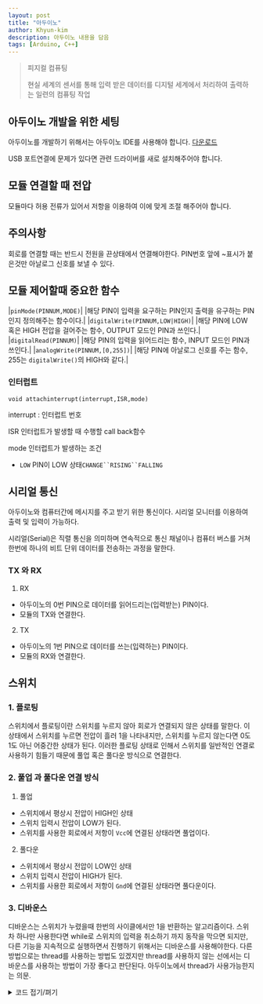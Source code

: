 ```yaml
---
layout: post
title: "아두이노"
author: Khyun-kim
description: 아두이노 내용을 담음
tags: [Arduino, C++]
---
```


>피지컬 컴퓨팅
>
>현실 세계의 센서를 통해 입력 받은 데이터를 디지털 세계에서 처리하여 출력하는 일련의 컴퓨팅 작업

## 아두이노 개발을 위한 세팅

아두이노를 개발하기 위해서는 아두이노 IDE를 사용해야 합니다. [다운로드](https://www.arduino.cc/en/Main/Software)

USB 포트연결에 문제가 있다면 관련 드라이버를 새로 설치해주어야 합니다.

## 모듈 연결할 때 전압

모듈마다 허용 전류가 있어서 저항을 이용하여 이에 맞게 조절 해주어야 합니다.


## 주의사항
회로를 연결할 때는 반드시 전원을 끈상태에서 연결해야한다.
PIN번호 앞에 ~표시가 붙은것만 아날로그 신호를 보낼 수 있다.
## 모듈 제어할때 중요한 함수

|`pinMode(PINNUM,MODE)`|
|해당 PIN이 입력을 요구하는 PIN인지 출력을 유구하는 PIN인지 정의해주는 함수이다.|
|`digitalWrite(PINNUM,LOW|HIGH)`|
|해당 PIN에 LOW 혹은 HIGH 전압을 걸어주는 함수, OUTPUT 모드인 PIN과 쓰인다.|
|`digitalRead(PINNUM)`|
|해당 PIN의 입력을 읽어드리는 함수, INPUT 모드인 PIN과 쓰인다.|
|`analogWrite(PINNUM,[0,255])`|
|해당 PIN에 아날로그 신호를 주는 함수, 255는 `digitalWrite()`의 HIGH와 같다.|

### 인터럽트
`void attachinterrupt(interrupt,ISR,mode)`



interrupt : 인터럽트 번호

ISR 인터럽트가 발생할 때 수행할 call back함수

mode 인터럽트가 발생하는 조건 
- `LOW` PIN이 LOW 상태`CHANGE``RISING``FALLING`

## 시리얼 통신
아두이노와 컴퓨터간에 메시지를 주고 받기 위한 통신이다.
시리얼 모니터를 이용하여 출력 및 입력이 가능하다.

시리얼(Serial)은 직렬 통신을 의미하며 연속적으로 통신 채널이나 컴퓨터 버스를 거쳐 한번에 하나의 비트 단위 데이터를 전송하는 과정을 말한다.

### TX 와 RX
1. RX 
- 아두이노의 0번 PIN으로 데이터를 읽어드리는(입력받는) PIN이다. 
- 모듈의 TX와 연결한다. 
2. TX 
- 아두이노의 1번 PIN으로 데이터를 쓰는(입력하는) PIN이다. 
- 모듈의 RX와 연결한다.

## 스위치
### 1. 플로팅
스위치에서 플로팅이란 스위치를 누르지 않아 회로가 연결되지 않은 상태를 말한다.
이 상태에서 스위치를 누르면 전압이 흘러 1을 나타내지만, 스위치를 누르지 않는다면 0도 1도 아닌 어중간한 상태가 된다.
이러한 플로팅 상태로 인해서 스위치를 일반적인 연결로 사용하기 힘들기 때문에 풀업 혹은 풀다운 방식으로 연결한다.

### 2. 풀업 과 풀다운 연결 방식
1. 풀업
- 스위치에서 평상시 전압이 HIGH인 상태
- 스위치 입력시 전압이 LOW가 된다.
- 스위치를 사용한 회로에서 저항이 `Vcc`에 연결된 상태라면 풀업이다.
2. 풀다운
- 스위치에서 평상시 전압이 LOW인 상태
- 스위치 입력시 전압이 HIGH가 된다.
- 스위치를 사용한 회로에서 저항이 `Gnd`에 연결된 상태라면 풀다운이다.

### 3. 디바운스
디바운스는 스위치가 누렸을때 한번의 사이클에서만 1을 반환하는 알고리즘이다.
스위차 하나만 사용한다면 while로 스위치의 입력을 취소하기 까지 동작을 막으면 되지만, 다른 기능을 지속적으로
실행하면서 진행하기 위해서는 디바운스를 사용해야한다.
다른 방법으로는 thread를 사용하는 방법도 있겠지만 thread를 사용하지 않는 선에서는
디바운스를 사용하는 방법이 가장 좋다고 판단된다.
아두이노에서 thread가 사용가능한지는 의문.

<details>
<summary>코드 접기/펴기</summary>
<div markdown="1">
{% highlight c %}
//풀 다운 방식 스위치의 디바운스
int SW_chk() {
  int key = digitalRead(BUTTON);

  if(!key) { // 안눌린 상태 0
    if(flag == 0) return 0; //flag가 0 이면 0 반환
    else { // flag가 1이면 0으로 바꾸고 0반환 => 즉 스위치를 눌렀다가 땐 직후
      delay(20);
      flag=0;
      return key;
    }
  }
  else { //눌린 상태 1
    if(flag == 1) return 0; // flag가 1이면 0반환 
    else{ // flag가 0이면 1로 바꾸고 1반환 =>즉 스위치를 누른 직후
      delay(50);
      flag =1;
      return key;
    }
  }
}
{% endhighlight %}
</div>
</details>

